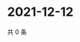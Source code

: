# 2021-12-12

共 0 条

<!-- BEGIN WEIBO -->
<!-- 最后更新时间 Sun Dec 12 2021 20:13:43 GMT+0800 (China Standard Time) -->

<!-- END WEIBO -->

